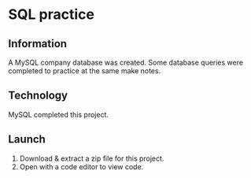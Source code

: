 # SQL practice
## Information
A MySQL company database was created. Some database queries were completed to practice at the same make notes.
## Technology
MySQL completed this project.
## Launch
1. Download & extract a zip file for this project.
2. Open with a code editor to view code.


